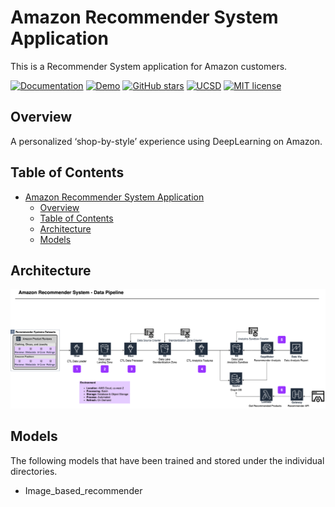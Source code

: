 # Amazon Recommender System Application
This is a Recommender System application for Amazon customers.
 
 
[![Documentation](https://img.shields.io/badge/docs-passing-NeonGreen.svg)](https://sites.google.com/a/eng.ucsd.edu/capstone-2020-amazondata/)
[![Demo](https://img.shields.io/badge/status-staging-Red.svg)](https://sites.google.com/a/eng.ucsd.edu/capstone-2020-amazondata/)
[![GitHub stars](https://img.shields.io/github/stars/j4baek/dse260-CapStone-Amazon.svg)](https://github.com/j4baek/dse260-CapStone-Amazon/stargazers)
[![UCSD](https://img.shields.io/badge/Data_Science-UCSD-Blue.svg)](https://sites.google.com/a/eng.ucsd.edu/capstone-2020-amazondata/)
[![MIT license](https://img.shields.io/badge/License-MIT-Yellow.svg)](https://lbesson.mit-license.org/)
 
 
 
## Overview
A personalized ‘shop-by-style’ experience using DeepLearning on Amazon.
 
 
<!-- ![](docs/images/chat.gif) -->
 
## Table of Contents
 
- [Amazon Recommender System Application](#amazon-recommender-system-application)
  - [Overview](#overview)
  - [Table of Contents](#table-of-contents)
  - [Architecture](#architecture)
  - [Models](#models)

 
## Architecture
![Architecture](./img/AmazonDataPipeline.png)
 

## Models
The following models that have been trained and stored under the individual directories.
- Image_based_recommender
